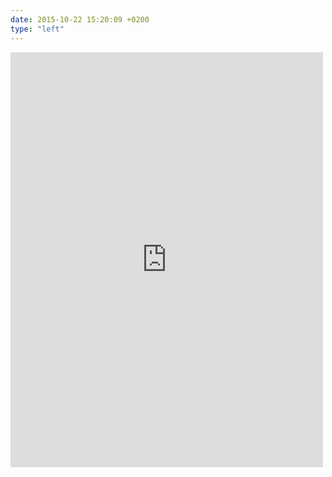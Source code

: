 ```yaml
---
date: 2015-10-22 15:20:09 +0200
type: "left"
---
```

<iframe src="https://www.facebook.com/plugins/post.php?href=https%3A%2F%2Fwww.facebook.com%2Fgalka.khutorianska%2Fposts%2F875123802603829&width=500" width="500" height="664" style="border:none;overflow:hidden" scrolling="no" frameborder="0" allowTransparency="true"></iframe>
